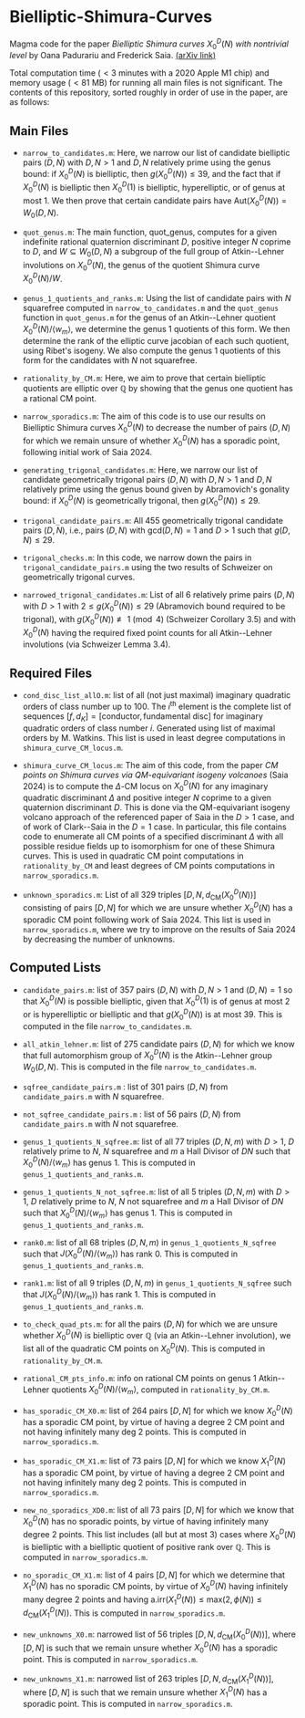 # Bielliptic-Shimura-Curves
Magma code for the paper *Bielliptic Shimura curves* $X_0^D(N)$ *with nontrivial level* by Oana Padurariu and Frederick Saia. [(arXiv link)](https://arxiv.org/abs/2401.08829)

Total computation time ($< 3$ minutes with a 2020 Apple M1 chip) and memory usage ($< 81$ MB) for running all main files is not significant. The contents of this repository, sorted roughly in order of use in the paper, are as follows: 


## Main Files

- `narrow_to_candidates.m`: Here, we narrow our list of candidate bielliptic pairs $(D,N)$ with $D,N > 1$ and $D,N$ relatively prime using the genus bound: if $X_0^D(N)$ is bielliptic, then $g(X_0^D(N)) \leq 39$, and the fact that if $X_0^D(N)$ is bielliptic then $X_0^D(1)$ is bielliptic, hyperelliptic, or of genus at most $1$. We then prove that certain candidate pairs have $\text{Aut}(X_0^D(N)) = W_0(D,N)$. 

- `quot_genus.m`: The main function, quot_genus, computes for a given indefinite rational quaternion discriminant $D$, positive integer $N$ coprime to $D$, and $W \subseteq W_0(D,N)$ a subgroup of the full group of Atkin--Lehner involutions on $X_0^D(N)$, the genus of the quotient Shimura curve $X_0^D(N)/W$.

- `genus_1_quotients_and_ranks.m`: Using the list of candidate pairs with $N$ squarefree computed in `narrow_to_candidates.m` and the `quot_genus` function in `quot_genus.m` for the genus of an Atkin--Lehner quotient $X_0^D(N)/\langle w_m \rangle$, we determine the genus $1$ quotients of this form. We then determine the rank of the elliptic curve jacobian of each such quotient, using Ribet's isogeny. We also compute the genus $1$ quotients of this form for the candidates with $N$ not squarefree. 

- `rationality_by_CM.m`: Here, we aim to prove that certain bielliptic quotients are elliptic over $\mathbb{Q}$ by showing that the genus one quotient has a rational CM point. 

- `narrow_sporadics.m`: The aim of this code is to use our results on Bielliptic Shimura curves $X_0^D(N)$ to decrease the number of pairs $(D,N)$ for which we remain unsure of whether $X_0^D(N)$ has a sporadic point, following initial work of Saia 2024. 

- `generating_trigonal_candidates.m`: Here, we narrow our list of candidate geometrically trigonal pairs $(D,N)$ with $D,N > 1$ and $D,N$ relatively prime using the genus bound given by Abramovich's gonality bound: if $X_0^D(N)$ is geometrically trigonal, then $g(X_0^D(N)) \leq 29$.

- `trigonal_candidate_pairs.m`: All $455$ geometrically trigonal candidate pairs $(D,N)$, i.e., pairs $(D,N)$ with $\text{gcd}(D,N) = 1$ and $D>1$ such that $g(D,N) \leq 29$. 

- `trigonal_checks.m`: In this code, we narrow down the pairs in `trigonal_candidate_pairs.m` using the two results of Schweizer on geometrically trigonal curves. 
 
- `narrowed_trigonal_candidates.m`: List of all 6 relatively prime pairs $(D,N)$ with $D>1$ with $2 \leq g(X_0^D(N)) \leq 29$ (Abramovich bound required to be trigonal), with $g(X_0^D(N)) \not\equiv 1 \pmod{4}$ (Schweizer Corollary 3.5) and with $X_0^D(N)$ having the required fixed point counts for all Atkin--Lehner involutions (via Schweizer Lemma 3.4). 


## Required Files

- `cond_disc_list_allO.m`: list of all (not just maximal) imaginary quadratic orders of class number up to $100$. The $i^\text{th}$ element is the complete list of sequences $[f,d_K] = [\text{conductor}, \text{fundamental disc}]$ for imaginary quadratic orders of class number $i$. Generated using list of maximal orders by M. Watkins. This list is used in least degree computations in `shimura_curve_CM_locus.m`.

- `shimura_curve_CM_locus.m`: The aim of this code, from the paper *CM points on Shimura curves via QM-equivariant isogeny volcanoes* (Saia 2024)  is to compute the $\Delta$-CM locus on $X_0^D(N)$ for any imaginary quadratic discriminant $\Delta$ and positive integer $N$ coprime to a given quaternion discriminant $D$. This is done via the QM-equivariant isogeny volcano approach of the referenced paper of Saia in the $D>1$ case, and of work of Clark--Saia in the $D=1$ case. In particular, this file contains code to enumerate all CM points of a specified discriminant $\Delta$ with all possible residue fields up to isomorphism for one of these Shimura curves. This is used in quadratic CM point computations in `rationality_by_CM` and least degrees of CM points computations in `narrow_sporadics.m`.

- `unknown_sporadics.m`: List of all $329$ triples $[D,N,d_\text{CM}(X_0^D(N))]$ consisting of pairs $[D,N]$ for which we are unsure whether $X_0^D(N)$ has a sporadic CM point following work of Saia 2024. This list is used in `narrow_sporadics.m`, where we try to improve on the results of Saia 2024 by decreasing the number of unknowns. 


## Computed Lists 

- `candidate_pairs.m`: list of $357$ pairs $(D,N)$ with $D,N>1$ and $(D,N) = 1$ so that $X_0^D(N)$ is possible bielliptic, given that $X_0^D(1)$ is of genus at most $2$ or is hyperelliptic or bielliptic and that $g(X_0^D(N))$ is at most $39$. This is computed in the file `narrow_to_candidates.m`.  

- `all_atkin_lehner.m`: list of $275$ candidate pairs $(D,N)$ for which we know that full automorphism group of $X_0^D(N)$ is the Atkin--Lehner group $W_0(D,N)$. This is computed in the file `narrow_to_candidates.m`.  

- `sqfree_candidate_pairs.m` : list of $301$ pairs $(D,N)$ from `candidate_pairs.m` with $N$ squarefree.

- `not_sqfree_candidate_pairs.m` : list of $56$ pairs $(D,N)$ from `candidate_pairs.m` with $N$ not squarefree.

- `genus_1_quotients_N_sqfree.m`: list of all $77$ triples $(D,N,m)$ with $D>1$, $D$ relatively prime to $N$, $N$ squarefree and $m$ a Hall Divisor of $DN$ such that $X_0^D(N)/\langle w_m \rangle$ has genus $1$. This is computed in `genus_1_quotients_and_ranks.m`.

- `genus_1_quotients_N_not_sqfree.m`: list of all $5$ triples $(D,N,m)$ with $D>1$, $D$ relatively prime to $N$, $N$ not squarefree and $m$ a Hall Divisor of $DN$ such that $X_0^D(N)/\langle w_m \rangle$ has genus $1$. This is computed in `genus_1_quotients_and_ranks.m`.

- `rank0.m`: list of all $68$ triples $(D,N,m)$ in `genus_1_quotients_N_sqfree` such that $J(X_0^D(N)/\langle w_m \rangle)$ has rank $0$. This is computed in `genus_1_quotients_and_ranks.m`.

- `rank1.m`: list of all $9$ triples $(D,N,m)$ in `genus_1_quotients_N_sqfree` such that $J(X_0^D(N)/\langle w_m \rangle)$ has rank $1$. This is computed in `genus_1_quotients_and_ranks.m`.

- `to_check_quad_pts.m`: for all the pairs $(D,N)$ for which we are unsure whether $X_0^D(N)$ is bielliptic over $\mathbb{Q}$ (via an Atkin--Lehner involution), we list all of the quadratic CM points on $X_0^D(N)$. This is computed in `rationality_by_CM.m`.

- `rational_CM_pts_info.m`: info on rational CM points on genus $1$ Atkin--Lehner quotients $X_0^D(N)/\langle w_m \rangle$, computed in `rationality_by_CM.m`. 

- `has_sporadic_CM_X0.m`: list of $264$ pairs $[D,N]$ for which we know $X_0^D(N)$ has a sporadic CM point, by virtue of having a degree $2$ CM point and not having infinitely many deg $2$ points. This is computed in `narrow_sporadics.m`.

- `has_sporadic_CM_X1.m`: list of $73$ pairs $[D,N]$ for which we know $X_1^D(N)$ has a sporadic CM point, by virtue of having a degree $2$ CM point and not having infinitely many deg $2$ points. This is computed in `narrow_sporadics.m`.

- `new_no_sporadics_XD0.m`: list of all $73$ pairs $[D,N]$ for which we know that $X_0^D(N)$ has no sporadic points, by virtue of having infinitely many degree $2$ points. This list includes (all but at most $3$) cases where $X_0^D(N)$ is bielliptic with a bielliptic quotient of positive rank over $\mathbb{Q}$. This is computed in `narrow_sporadics.m`.

- `no_sporadic_CM_X1.m`: list of $4$ pairs $[D,N]$ for which we determine that $X_1^D(N)$ has no sporadic CM points, by virtue of $X_0^D(N)$ having infinitely many degree $2$ points and having $\text{a.irr}(X_1^D(N)) \leq \text{max}(2,\phi(N)) \leq d_{\text{CM}}(X_1^D(N))$. This is computed in `narrow_sporadics.m`.

- `new_unknowns_X0.m`: narrowed list of $56$ triples $[D,N,d_\text{CM}(X_0^D(N))]$, where $[D,N]$ is such that we remain unsure whether $X_0^D(N)$ has a sporadic point. This is computed in `narrow_sporadics.m`.

- `new_unknowns_X1.m`: narrowed list of $263$ triples $[D,N,d_\text{CM}(X_1^D(N))]$, where $[D,N]$ is such that we remain unsure whether $X_1^D(N)$ has a sporadic point. This is computed in `narrow_sporadics.m`.


